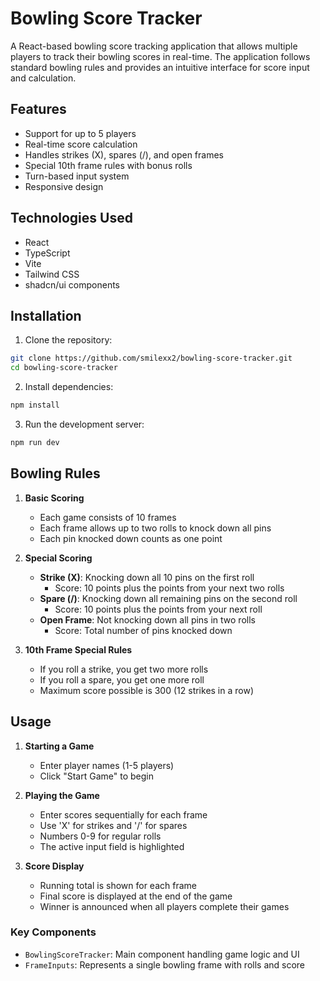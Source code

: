 # Bowling Score Tracker

A React-based bowling score tracking application that allows multiple players to track their bowling scores in real-time. The application follows standard bowling rules and provides an intuitive interface for score input and calculation.

## Features

- Support for up to 5 players
- Real-time score calculation
- Handles strikes (X), spares (/), and open frames
- Special 10th frame rules with bonus rolls
- Turn-based input system
- Responsive design

## Technologies Used

- React
- TypeScript
- Vite
- Tailwind CSS
- shadcn/ui components

## Installation

1. Clone the repository:

```bash
git clone https://github.com/smilexx2/bowling-score-tracker.git
cd bowling-score-tracker
```

2. Install dependencies:

```bash
npm install
```

3. Run the development server:

```bash
npm run dev
```

## Bowling Rules

1. **Basic Scoring**

   - Each game consists of 10 frames
   - Each frame allows up to two rolls to knock down all pins
   - Each pin knocked down counts as one point

2. **Special Scoring**

   - **Strike (X)**: Knocking down all 10 pins on the first roll
     - Score: 10 points plus the points from your next two rolls
   - **Spare (/)**: Knocking down all remaining pins on the second roll
     - Score: 10 points plus the points from your next roll
   - **Open Frame**: Not knocking down all pins in two rolls
     - Score: Total number of pins knocked down

3. **10th Frame Special Rules**
   - If you roll a strike, you get two more rolls
   - If you roll a spare, you get one more roll
   - Maximum score possible is 300 (12 strikes in a row)

## Usage

1. **Starting a Game**

   - Enter player names (1-5 players)
   - Click "Start Game" to begin

2. **Playing the Game**

   - Enter scores sequentially for each frame
   - Use 'X' for strikes and '/' for spares
   - Numbers 0-9 for regular rolls
   - The active input field is highlighted

3. **Score Display**
   - Running total is shown for each frame
   - Final score is displayed at the end of the game
   - Winner is announced when all players complete their games

### Key Components

- `BowlingScoreTracker`: Main component handling game logic and UI
- `FrameInputs`: Represents a single bowling frame with rolls and score
